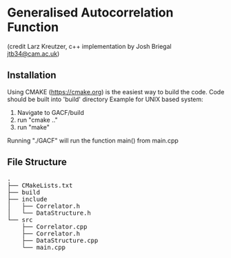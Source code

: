 # Generalised Autocorrelation Function 
(credit Larz Kreutzer, c++ implementation by Josh Briegal jtb34@cam.ac.uk)

## Installation
Using CMAKE (https://cmake.org) is the easiest way to build the code. Code should be built into 'build' directory Example for UNIX based system:

1) Navigate to GACF/build
2) run "cmake .."
3) run "make"

Running "./GACF" will run the function main() from main.cpp

## File Structure
<pre>
.
├── CMakeLists.txt
├── build
├── include
│   ├── Correlator.h
│   └── DataStructure.h
└── src
    ├── Correlator.cpp
    ├── Correlator.h
    ├── DataStructure.cpp
    └── main.cpp
 </pre>
